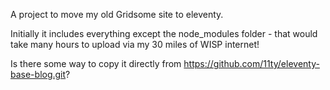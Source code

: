 A project to move my old Gridsome site to eleventy. 

Initially it includes everything except the node_modules folder - that would take many hours to upload via my 30 miles of WISP internet! 

Is there some way to copy it directly from https://github.com/11ty/eleventy-base-blog.git? 
